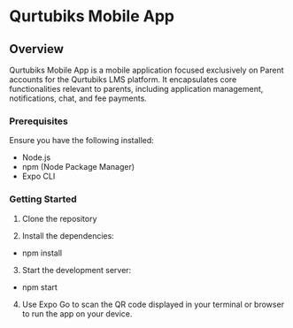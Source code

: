 # Qurtubiks Mobile App

## Overview

Qurtubiks Mobile App is a mobile application focused exclusively on Parent accounts for the Qurtubiks LMS platform. It encapsulates core functionalities relevant to parents, including application management, notifications, chat, and fee payments.

### Prerequisites

Ensure you have the following installed:

- Node.js
- npm (Node Package Manager)
- Expo CLI

### Getting Started

1. Clone the repository

2. Install the dependencies:

- npm install

3. Start the development server:

- npm start

4. Use Expo Go to scan the QR code displayed in your terminal or browser to run the app on your device.
